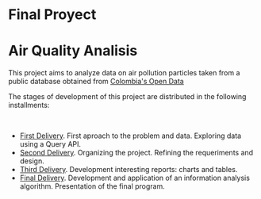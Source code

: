 # Final Proyect

<head>

<h1>Air Quality Analisis</h1>

</head>
<body>
<p>
This project aims to analyze data on air pollution particles taken from a public database obtained from <a href="datos.gov.co">Colombia's Open Data</a> 
</p>

 
 
<p>
The stages of development of this project are distributed in the following installments:
</p>
<br>
<ul>
 <li><a href="https://github.com/anamvgd/data-mining/tree/master/1.%20Primera%20Entrega">First Delivery</a>. First aproach to the problem and data. Exploring data using a Query API.</li>
 <li><a href="https://github.com/anamvgd/data-mining/tree/master/2.%20Segunda%20Entrega">Second Delivery</a>. Organizing the project. Refining the requeriments and design.</li>
 <li><a href="https://github.com/anamvgd/data-mining/tree/master/3.%20Tercera%20Entrega/Diagramas%20de%20secuencia">Third Delivery</a>. Development interesting reports: charts and tables.</li>
 <li><a href="https://youtu.be/BsMlVGfpWoQ">Final Delivery</a>. Development and application of an information analysis algorithm. Presentation of the final program.</li>
</ul>
</body>

